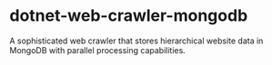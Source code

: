 # dotnet-web-crawler-mongodb
A sophisticated web crawler that stores hierarchical website data in MongoDB with parallel processing capabilities.
